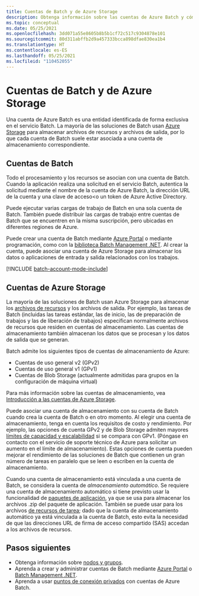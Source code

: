 ```yaml
---
title: Cuentas de Batch y de Azure Storage
description: Obtenga información sobre las cuentas de Azure Batch y cómo se usan desde el punto de vista del desarrollo.
ms.topic: conceptual
ms.date: 05/25/2021
ms.openlocfilehash: 3dd071a55e8605b8b5b1cf72c517c9304878e101
ms.sourcegitcommit: 80d311abffb2d9a457333bcca898dfae830ea1b4
ms.translationtype: HT
ms.contentlocale: es-ES
ms.lasthandoff: 05/25/2021
ms.locfileid: "110452055"
---
```

# <a name="batch-accounts-and-azure-storage-accounts"></a>Cuentas de Batch y de Azure Storage

Una cuenta de Azure Batch es una entidad identificada de forma exclusiva en el servicio Batch. La mayoría de las soluciones de Batch usan [Azure Storage](../storage/index.yml) para almacenar archivos de recursos y archivos de salida, por lo que cada cuenta de Batch suele estar asociada a una cuenta de almacenamiento correspondiente.

## <a name="batch-accounts"></a>Cuentas de Batch

Todo el procesamiento y los recursos se asocian con una cuenta de Batch. Cuando la aplicación realiza una solicitud en el servicio Batch, autentica la solicitud mediante el nombre de la cuenta de Azure Batch, la dirección URL de la cuenta y una clave de acceso<o un token de Azure Active Directory.

Puede ejecutar varias cargas de trabajo de Batch en una sola cuenta de Batch. También puede distribuir las cargas de trabajo entre cuentas de Batch que se encuentren en la misma suscripción, pero ubicadas en diferentes regiones de Azure.

Puede crear una cuenta de Batch mediante [Azure Portal](batch-account-create-portal.md) o mediante programación, como con la [biblioteca Batch Management .NET](batch-management-dotnet.md). Al crear la cuenta, puede asociar una cuenta de Azure Storage para almacenar los datos o aplicaciones de entrada y salida relacionados con los trabajos.

[!INCLUDE [batch-account-mode-include](../../includes/batch-account-mode-include.md)]


## <a name="azure-storage-accounts"></a>Cuentas de Azure Storage

La mayoría de las soluciones de Batch usan Azure Storage para almacenar los [archivos de recursos](resource-files.md) y los archivos de salida. Por ejemplo, las tareas de Batch (incluidas las tareas estándar, las de inicio, las de preparación de trabajos y las de liberación de trabajos) especifican normalmente archivos de recursos que residen en cuentas de almacenamiento. Las cuentas de almacenamiento también almacenan los datos que se procesan y los datos de salida que se generan.

Batch admite los siguientes tipos de cuentas de almacenamiento de Azure:

- Cuentas de uso general v2 (GPv2)
- Cuentas de uso general v1 (GPv1)
- Cuentas de Blob Storage (actualmente admitidas para grupos en la configuración de máquina virtual)

Para más información sobre las cuentas de almacenamiento, vea [Introducción a las cuentas de Azure Storage](../storage/common/storage-account-overview.md).

Puede asociar una cuenta de almacenamiento con su cuenta de Batch cuando crea la cuenta de Batch o en otro momento. Al elegir una cuenta de almacenamiento, tenga en cuenta los requisitos de costo y rendimiento. Por ejemplo, las opciones de cuenta GPv2 y de Blob Storage admiten mayores [límites de capacidad y escalabilidad](https://azure.microsoft.com/blog/announcing-larger-higher-scale-storage-accounts/) si se compara con GPv1. (Póngase en contacto con el servicio de soporte técnico de Azure para solicitar un aumento en el límite de almacenamiento). Estas opciones de cuenta pueden mejorar el rendimiento de las soluciones de Batch que contienen un gran número de tareas en paralelo que se leen o escriben en la cuenta de almacenamiento.

Cuando una cuenta de almacenamiento está vinculada a una cuenta de Batch, se considera la cuenta de *almacenamiento automático*. Se requiere una cuenta de almacenamiento automático si tiene previsto usar la funcionalidad de [paquetes de aplicación](batch-application-packages.md), ya que se usa para almacenar los archivos .zip del paquete de aplicación. También se puede usar para los archivos [de recursos de tarea](resource-files.md#storage-container-name-autostorage); dado que la cuenta de almacenamiento automático ya está vinculada a la cuenta de Batch, esto evita la necesidad de que las direcciones URL de firma de acceso compartido (SAS) accedan a los archivos de recursos.

## <a name="next-steps"></a>Pasos siguientes

- Obtenga información sobre [nodos y grupos](nodes-and-pools.md).
- Aprenda a crear y administrar cuentas de Batch mediante [Azure Portal](batch-account-create-portal.md) o [Batch Management .NET](batch-management-dotnet.md).
- Aprenda a usar [puntos de conexión privados](private-connectivity.md) con cuentas de Azure Batch.
